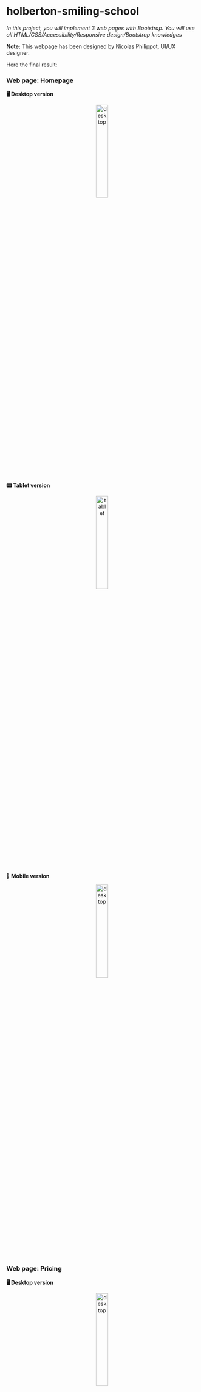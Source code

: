 # holberton-smiling-school

*In this project, you will implement 3 web pages with Bootstrap. You will use all HTML/CSS/Accessibility/Responsive design/Bootstrap knowledges*

**Note:** This webpage has been designed by Nicolas Philippot, UI/UX designer.

Here the final result:

### Web page: Homepage

**:desktop_computer: Desktop version**

<p align="center">
    <img src="img/Desktop/01_SMILESCHOOL_LANDING_desktop@2x.png" alt="desktop" width="25%" />
</p>

**:pager: Tablet version**

<p align="center">
    <img src="img/Tablet/01_SMILESCHOOL_LANDING_tablet@2x.png" alt="tablet" width="25%" />
</p>

**:iphone: Mobile version**

<p align="center">
    <img src="img/Mobile/01_SMILESCHOOL_LANDING_mobile@2x.png" alt="desktop" width="25%" />
</p>

### Web page: Pricing

**:desktop_computer: Desktop version**

<p align="center">
    <img src="img/Desktop/02_SMILESCHOOL_PRICING_desktop@2x.png" alt="desktop" width="25%" />
</p>

**:pager: Tablet version**

<p align="center">
    <img src="img/Tablet/02_SMILESCHOOL_PRICING_tablet@2x.png" alt="tablet" width="25%" />
</p>

**:iphone: Mobile version**

<p align="center">
    <img src="img/Mobile/02_SMILESCHOOL_PRICING_mobile@2x.png" alt="desktop" width="25%" />
</p>

### Web page: Courses

**:desktop_computer: Desktop version**

<p align="center">
    <img src="img/Desktop/03_SMILESCHOOL_COURSES_desktop@2x.png" alt="desktop" width="25%" />
</p>

**:pager: Tablet version**

<p align="center">
    <img src="img/Tablet/03_SMILESCHOOL_COURSES_tablet@2x.png" alt="tablet" width="25%" />
</p>

**:iphone: Mobile version**

<p align="center">
    <img src="img/Mobile/03_SMILESCHOOL_COURSES_mobile@2x.png" alt="desktop" width="25%" />
</p>

<br />

## Requirements

- You have to use Bootstrap
- Your [styles.css](styles.css) must be as small as you can - you must use as much as you can Bootstrap classes.

<br />

## Tasks

**:bulb: [0. Read and be familiar with Figma](README.md)**

![figma](img/figma.png)

Important notes with Figma:

- if your computer doesn’t have missing fonts, you can find them here: source-sans-pro and Spin-Cycle-OT
- some values are in float - feel free to round them
- “Be pixel perfect” - yes! but mainly make sure colors, size and position are correct. #C271FF is not purple.

**Interactions note:**

- Web pages must switch to the tablet version when the screen width is 768px
- Web pages must switch to the mobile version when the screen width is 576px
- button hover/active: opacity: 0.9

<br />

**:bulb: [1. Header first](0-homepage.html)**

Let’s start by the Homepage: create the header/hero piece.

**Desktop:**

![desktop-header](img/0-desktop.png)

**Mobile:**

![mobile-header](img/0-mobile.gif)

<br />

**:bulb: [2. Carousel of quotes](1-homepage.html)**

Create the section “Carousel of quotes”

By using a Carousel component of Bootstrap, create this Carousel of quotes.

You can have for the moment one quote or twice the same for testing (like example below)

![desktop-carrusel](img/1-carrusel.gif)

<br />

**:bulb: [3. Popular videos](2-homepage.html)**

Create the section “Most popular tutorials”

By using a Carousel component of Bootstrap, create this Carousel of video cards.

Reminder:

- Desktop: 4 cards
- Tablet: 2 cards
- Mobile: 1 card

![desktop-carrusel-2](img/2-carrusel.png)

<br />

**:bulb: [4. Row of smiles](3-homepage.html)**

Create the section “Free membership”.

![desktop-row-smiles](img/3-row_smiles.png)

<br />

**:bulb: [5. Latest videos](4-homepage.html)**

Create the section “Latest videos”

Copy the block “Most popular tutorials” to “Latest videos”

<br />

**:bulb: [6. ... and the footer!](homepage.html)**

Create the footer

![footer-homepage](img/footer-homepage.png)

<br />

**:bulb: [7. Pricing - header](0-pricing.html)**

Now, let’s do the pricing page: create the header/hero piece

The mobile version must be the same as the Homepage - it’s time to reuse code!

**Desktop:**

![pricing-header](img/0-pricing.png)

<br />